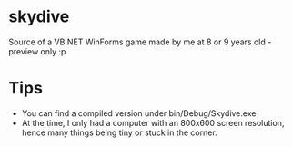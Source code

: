 # skydive
Source of a VB.NET WinForms game made by me at 8 or 9 years old - preview only :p

# Tips
* You can find a compiled version under bin/Debug/Skydive.exe
* At the time, I only had a computer with an 800x600 screen resolution, hence many things being tiny or stuck in the corner.
